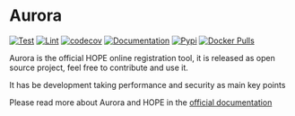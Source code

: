 # Aurora


[![Test](https://github.com/unicef/hope-aurora/actions/workflows/test.yml/badge.svg)](https://github.com/unicef/hope-aurora/actions/workflows/test.yml)
[![Lint](https://github.com/unicef/hope-aurora/actions/workflows/lint.yml/badge.svg)](https://github.com/unicef/hope-aurora/actions/workflows/lint.yml)
[![codecov](https://codecov.io/github/unicef/hope-aurora/graph/badge.svg?token=FBUB7HML5S)](https://codecov.io/github/unicef/hope-aurora)
[![Documentation](https://github.com/unicef/hope-aurora/actions/workflows/docs.yml/badge.svg)](https://unicef.github.io/hope-aurora/)
[![Pypi](https://badge.fury.io/py/unicef-hope-aurora.svg)](https://badge.fury.io/py/unicef-hope-aurora)
[![Docker Pulls](https://img.shields.io/docker/pulls/unicef/hope-aurora)](https://hub.docker.com/repository/docker/unicef/hope-aurora/tags)


Aurora is the official HOPE online registration tool, it is released as open source project, feel free to contribute and use it.

It has be development taking performance and security as main key points

Please read more about Aurora and HOPE in the [official documentation](https://unicef.github.io/hope-documentation/)
